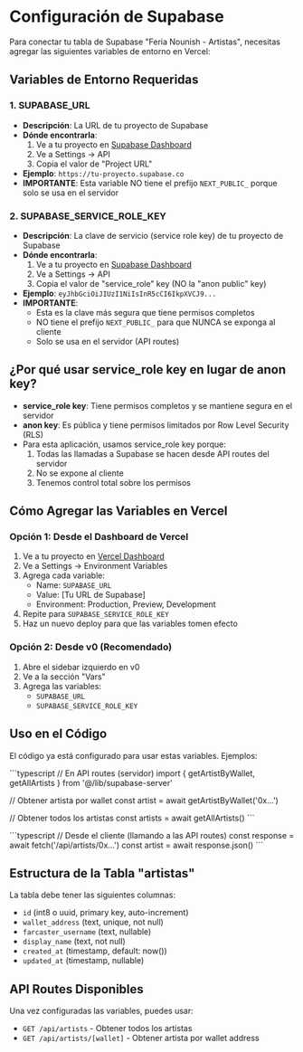 # Configuración de Supabase

Para conectar tu tabla de Supabase "Feria Nounish - Artistas", necesitas agregar las siguientes variables de entorno en Vercel:

## Variables de Entorno Requeridas

### 1. SUPABASE_URL
- **Descripción**: La URL de tu proyecto de Supabase
- **Dónde encontrarla**: 
  1. Ve a tu proyecto en [Supabase Dashboard](https://app.supabase.com)
  2. Ve a Settings → API
  3. Copia el valor de "Project URL"
- **Ejemplo**: `https://tu-proyecto.supabase.co`
- **IMPORTANTE**: Esta variable NO tiene el prefijo `NEXT_PUBLIC_` porque solo se usa en el servidor

### 2. SUPABASE_SERVICE_ROLE_KEY
- **Descripción**: La clave de servicio (service role key) de tu proyecto de Supabase
- **Dónde encontrarla**:
  1. Ve a tu proyecto en [Supabase Dashboard](https://app.supabase.com)
  2. Ve a Settings → API
  3. Copia el valor de "service_role" key (NO la "anon public" key)
- **Ejemplo**: `eyJhbGciOiJIUzI1NiIsInR5cCI6IkpXVCJ9...`
- **IMPORTANTE**: 
  - Esta es la clave más segura que tiene permisos completos
  - NO tiene el prefijo `NEXT_PUBLIC_` para que NUNCA se exponga al cliente
  - Solo se usa en el servidor (API routes)

## ¿Por qué usar service_role key en lugar de anon key?

- **service_role key**: Tiene permisos completos y se mantiene segura en el servidor
- **anon key**: Es pública y tiene permisos limitados por Row Level Security (RLS)
- Para esta aplicación, usamos service_role key porque:
  1. Todas las llamadas a Supabase se hacen desde API routes del servidor
  2. No se expone al cliente
  3. Tenemos control total sobre los permisos

## Cómo Agregar las Variables en Vercel

### Opción 1: Desde el Dashboard de Vercel
1. Ve a tu proyecto en [Vercel Dashboard](https://vercel.com/dashboard)
2. Ve a Settings → Environment Variables
3. Agrega cada variable:
   - Name: `SUPABASE_URL`
   - Value: [Tu URL de Supabase]
   - Environment: Production, Preview, Development
4. Repite para `SUPABASE_SERVICE_ROLE_KEY`
5. Haz un nuevo deploy para que las variables tomen efecto

### Opción 2: Desde v0 (Recomendado)
1. Abre el sidebar izquierdo en v0
2. Ve a la sección "Vars"
3. Agrega las variables:
   - `SUPABASE_URL`
   - `SUPABASE_SERVICE_ROLE_KEY`

## Uso en el Código

El código ya está configurado para usar estas variables. Ejemplos:

\`\`\`typescript
// En API routes (servidor)
import { getArtistByWallet, getAllArtists } from '@/lib/supabase-server'

// Obtener artista por wallet
const artist = await getArtistByWallet('0x...')

// Obtener todos los artistas
const artists = await getAllArtists()
\`\`\`

\`\`\`typescript
// Desde el cliente (llamando a las API routes)
const response = await fetch('/api/artists/0x...')
const artist = await response.json()
\`\`\`

## Estructura de la Tabla "artistas"

La tabla debe tener las siguientes columnas:
- `id` (int8 o uuid, primary key, auto-increment)
- `wallet_address` (text, unique, not null)
- `farcaster_username` (text, nullable)
- `display_name` (text, not null)
- `created_at` (timestamp, default: now())
- `updated_at` (timestamp, nullable)

## API Routes Disponibles

Una vez configuradas las variables, puedes usar:

- `GET /api/artists` - Obtener todos los artistas
- `GET /api/artists/[wallet]` - Obtener artista por wallet address
